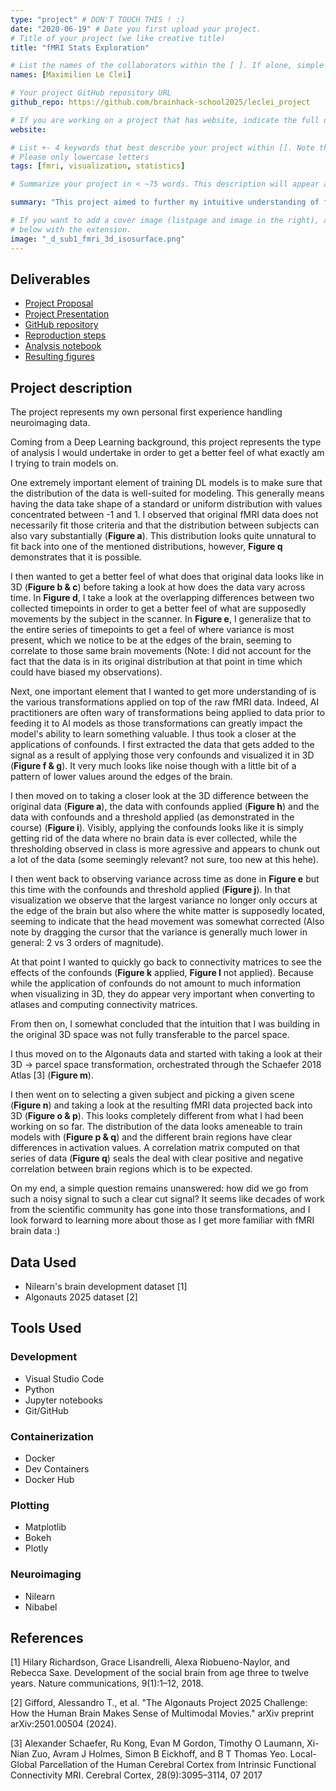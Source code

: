 ```yaml
---
type: "project" # DON'T TOUCH THIS ! :)
date: "2020-06-19" # Date you first upload your project.
# Title of your project (we like creative title)
title: "fMRI Stats Exploration"

# List the names of the collaborators within the [ ]. If alone, simple put your name within []
names: [Maximilien Le Clei]

# Your project GitHub repository URL
github_repo: https://github.com/brainhack-school2025/leclei_project

# If you are working on a project that has website, indicate the full url including "https://" below or leave it empty.
website:

# List +- 4 keywords that best describe your project within []. Note that the project summary also involves a number of key words. Those are listed on top of the [github repository](https://github.com/brainhack-school2020/project_template), click `manage topics`.
# Please only lowercase letters
tags: [fmri, visualization, statistics]

# Summarize your project in < ~75 words. This description will appear at the top of your page and on the list page with other projects..

summary: "This project aimed to further my intuitive understanding of fMRI data. Around 20 interactive/static figures of various statistics of raw fMRI data, confounds and atlased data were produced. Special efforts have been made to make the analysis highly and easily reproducible."

# If you want to add a cover image (listpage and image in the right), add it to your directory and indicate the name
# below with the extension.
image: "_d_sub1_fmri_3d_isosurface.png"
---
```

<!-- This is an html comment and this won't appear in the rendered page. You are now editing the "content" area, the core of your description. Everything that you can do in markdown is allowed below. We added a couple of comments to guide your through documenting your progress. -->

## Deliverables

* [Project Proposal](https://docs.google.com/presentation/d/1vGJHJPePtFjPrpy33KGu-CJJTDCXfbNzGQ0N2v960NI/edit?slide=id.p#slide=id.p)
* [Project Presentation](https://docs.google.com/presentation/d/1PdP6MeMdH7ZJHP-cQqaxqgrOz72qfQjf-hrqjtZ3Q7o/edit?usp=sharing)
* [GitHub repository](https://github.com/brainhack-school2025/leclei_project)
* [Reproduction steps](https://github.com/brainhack-school2025/leclei_project/blob/main/README.md#reproduction-steps)
* [Analysis notebook](https://github.com/brainhack-school2025/leclei_project/blob/main/notebook.ipynb)
* [Resulting figures](https://github.com/brainhack-school2025/leclei_project/tree/main/visuals)

## Project description

The project represents my own personal first experience handling neuroimaging data.

Coming from a Deep Learning background, this project represents the type of analysis I would undertake in order to get a better feel of what exactly am I trying to train models on.

One extremely important element of training DL models is to make sure that the distribution of the data is well-suited for modeling. This generally means having the data take shape of a standard or uniform distribution with values concentrated between -1 and 1. I observed that original fMRI data does not necessarily fit those criteria and that the distribution between subjects can also vary substantially (**Figure a**). This distribution looks quite unnatural to fit back into one of the mentioned distributions, however, **Figure q** demonstrates that it is possible.

I then wanted to get a better feel of what does that original data looks like in 3D  (**Figure b & c**) before taking a look at how does the data vary across time. In **Figure d**, I take a look at the overlapping differences between two collected timepoints in order to get a better feel of what are supposedly movements by the subject in the scanner. In **Figure e**, I generalize that to the entire series of timepoints to get a feel of where variance is most present, which we notice to be at the edges of the brain, seeming to correlate to those same brain movements (Note: I did not account for the fact that the data is in its original distribution at that point in time which could have biased my observations).

Next, one important element that I wanted to get more understanding of is the various transformations applied on top of the raw fMRI data. Indeed, AI practitioners are often wary of transformations being applied to data prior to feeding it to AI models as those transformations can greatly impact the model's ability to learn something valuable. I thus took a closer at the applications of confounds. I first extracted the data that gets added to the signal as a result of applying those very confounds and visualized it in 3D (**Figure f & g**). It very much looks like noise though with a little bit of a pattern of lower values around the edges of the brain.

I then moved on to taking a closer look at the 3D difference between the original data (**Figure a**), the data with confounds applied (**Figure h**) and the data with confounds and a threshold applied (as demonstrated in the course) (**Figure i**). Visibly, applying the confounds looks like it is simply getting rid of the data where no brain data is ever collected, while the thresholding observed in class is more agressive and appears to chunk out a lot of the data (some seemingly relevant? not sure, too new at this hehe).

I then went back to observing variance across time as done in **Figure e** but this time with the confounds and threshold applied (**Figure j**). In that visualization we observe that the largest variance no longer only occurs at the edge of the brain but also where the white matter is supposedly located, seeming to indicate that the head movement was somewhat corrected (Also note by dragging the cursor that the variance is generally much lower in general: 2 vs 3 orders of magnitude).

At that point I wanted to quickly go back to connectivity matrices to see the effects of the confounds (**Figure k** applied, **Figure l** not applied). Because while the application of confounds do not amount to much information when visualizing in 3D, they do appear very important when converting to atlases and computing connectivity matrices.

From then on, I somewhat concluded that the intuition that I was building in the original 3D space was not fully transferable to the parcel space.

I thus moved on to the Algonauts data and started with taking a look at their 3D -> parcel space transformation, orchestrated through the Schaefer 2018 Atlas [3] (**Figure m**).

I then went on to selecting a given subject and picking a given scene (**Figure n**) and taking a look at the resulting fMRI data projected back into 3D (**Figure o & p**). This looks completely different from what I had been working on so far. The distribution of the data looks ameneable to train models with (**Figure p & q**) and the different brain regions have clear differences in activation values. A correlation matrix computed on that series of data (**Figure q**) seals the deal with clear positive and negative correlation between brain regions which is to be expected.

On my end, a simple question remains unanswered: how did we go from such a noisy signal to such a clear cut signal? It seems like decades of work from the scientific community has gone into those transformations, and I look forward to learning more about those as I get more familiar with fMRI brain data :)

## Data Used

- Nilearn's brain development dataset [1]
- Algonauts 2025 dataset [2]

## Tools Used

### Development
- Visual Studio Code
- Python
- Jupyter notebooks
- Git/GitHub

### Containerization
- Docker
- Dev Containers
- Docker Hub

### Plotting
- Matplotlib
- Bokeh
- Plotly

### Neuroimaging
- Nilearn
- Nibabel

## References

[1] Hilary Richardson, Grace Lisandrelli, Alexa Riobueno-Naylor, and Rebecca Saxe. Development of the social brain from age three to twelve years. Nature communications, 9(1):1–12, 2018.

[2] Gifford, Alessandro T., et al. "The Algonauts Project 2025 Challenge: How the Human Brain Makes Sense of Multimodal Movies." arXiv preprint arXiv:2501.00504 (2024).

[3] Alexander Schaefer, Ru Kong, Evan M Gordon, Timothy O Laumann, Xi-Nian Zuo, Avram J Holmes, Simon B Eickhoff, and B T Thomas Yeo. Local-Global Parcellation of the Human Cerebral Cortex from Intrinsic Functional Connectivity MRI. Cerebral Cortex, 28(9):3095–3114, 07 2017
